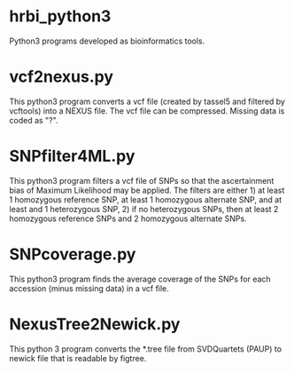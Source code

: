 # hrbi_python3

Python3 programs developed as bioinformatics tools.

# vcf2nexus.py
This python3 program converts a vcf file (created by tassel5 and filtered by vcftools) into a NEXUS file. The vcf file can be 
compressed. Missing data is coded as "?".

# SNPfilter4ML.py
This python3 program filters a vcf file of SNPs so that the ascertainment bias of Maximum Likelihood may be applied. The 
filters are either 1) at least 1 homozygous reference SNP, at least 1 homozygous alternate SNP, and at least and 1 
heterozygous SNP, 2) if no heterozygous SNPs, then at least 2 homozygous reference SNPs and 2 homozygous alternate SNPs.

# SNPcoverage.py
This python3 program finds the average coverage of the SNPs for each accession (minus missing data) in a vcf file.

# NexusTree2Newick.py
This python 3 program converts the *.tree file from SVDQuartets (PAUP) to newick file that is readable by figtree.
